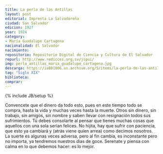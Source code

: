```yaml
---
title: La perla de las Antillas
layout: post
editorial: Imprenta La Salvadoreña
ciudad: San Salvador
edicion: 1927
year: 1924
category:
- María Guadalupe Cartagena
nacionalidad: El Salvador
nacimiento: 
repositorio: Repositorio Digital de Ciencia y Cultura de El Salvador
repurl: http://www.redicces.org.sv/jspui/
img: perla_antillas_maria_guadalupe_cartagena.jpg
descarga: https://ia801806.us.archive.org/5/items/la-perla-de-las-antillas-maria-guadalupe-cartagena/La%20Perla%20de%20las%20Antillas%20-%20Maria%20Guadalupe%20Cartagena.pdf
tag: "Siglo XIX"
biblioteca: 
comprar: 
---
```

{% include JB/setup %}

Convencete que el dinero da todo esto, pues en este tiempo todo se compra, hasta la vida y muchas veces hasta la muerte. Otros sin dinero, sin trabajo, sin amigos, sin nombre y
saben llevar con resignación todos sus sufrimientos. Tú debes consolarte al pensar que tienes muchas cosas que aquellos con una sola serian felices. No hijita, hay que sufrir con paciencia, que
esto ya cambiará y (atrás viene quien arrea) como decimos nosotros. La suerte es algunas veces adversa, pero al fin cambia, es inconstante pero no importa, ya tendremos nuestros dias de
goce. Serenate y piensa con calma en lo que debemos hacer: es lo mejor.
